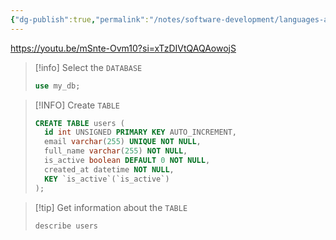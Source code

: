 ```yaml
---
{"dg-publish":true,"permalink":"/notes/software-development/languages-and-frameworks/web-development/backend/database/my-sql/my-sql/","tags":["programming","webdevelopment","backend","MySQL"],"created":"2025-07-13T15:24:51.776+08:00"}
---
```



https://youtu.be/mSnte-Ovm10?si=xTzDIVtQAQAowojS


> [!info] Select the `DATABASE`
>```SQL
>use my_db;
>```

> [!INFO] Create `TABLE`
> ```SQL
> CREATE TABLE users (
> 	id int UNSIGNED PRIMARY KEY AUTO_INCREMENT,
> 	email varchar(255) UNIQUE NOT NULL,
> 	full_name varchar(255) NOT NULL,
> 	is_active boolean DEFAULT 0 NOT NULL,
> 	created_at datetime NOT NULL,
> 	KEY `is_active`(`is_active`)
> );
> ```

>[!tip] Get information about the `TABLE`
>```sql
>describe users
>```

